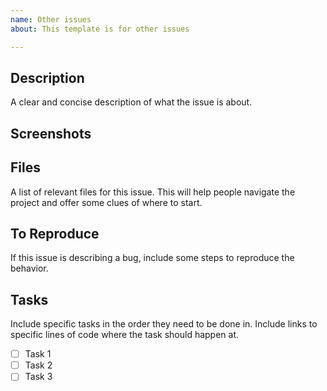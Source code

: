 ```yaml
---
name: Other issues
about: This template is for other issues

---
```


## Description
A clear and concise description of what the issue is about.

## Screenshots

## Files
A list of relevant files for this issue. This will help people navigate the project and offer some clues of where to start.

## To Reproduce
If this issue is describing a bug, include some steps to reproduce the behavior.

## Tasks
Include specific tasks in the order they need to be done in. Include links to specific lines of code where the task should happen at.
- [ ] Task 1
- [ ] Task 2
- [ ] Task 3
